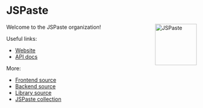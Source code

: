 # JSPaste
<a href="https://jspaste.eu"><img align="right" alt="JSPaste" src="https://jspaste.eu/image/logo.svg" width="110" /></a>

Welcome to the JSPaste organization!

Useful links:

- [Website](https://jspaste.eu)
- [API docs](https://docs.jspaste.eu)

More:

- [Frontend source](https://github.com/jspaste/frontend)
- [Backend source](https://github.com/jspaste/backend)
- [Library source](https://github.com/jspaste/library)
- [JSPaste collection](https://github.com/jspaste/awesome-jspaste)
